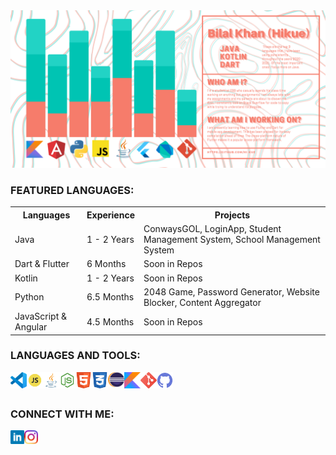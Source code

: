 <img alt="Hi-kue | Background" src="/Images/Github/Summary.png">
<br />

### FEATURED LANGUAGES:
<table>
  <tr>
    <th>Languages</th>
    <th>Experience</th>
    <th>Projects</th>
  </tr>
  <tr>
    <td>Java</td>
    <td>1 - 2 Years</td>
    <td>ConwaysGOL, LoginApp, Student Management System, School Management System</td>
  </tr>
  <tr>
    <td>Dart & Flutter</td>
    <td>6 Months</td>
    <td>Soon in Repos</td>
  </tr>
  <tr>
    <td>Kotlin</td>
    <td>1 - 2 Years</td>
    <td>Soon in Repos</td>
  </tr>
  <tr>
    <td>Python</td>
    <td>6.5 Months</td>
    <td>2048 Game, Password Generator, Website Blocker, Content Aggregator</td>
  </tr>
  <tr>
    <td>JavaScript & Angular</td>
    <td>4.5 Months</td>
    <td>Soon in Repos</td>
  </tr>
</table>

### LANGUAGES AND TOOLS:

<img align="left" alt="Visual Studio Code" width="26px" src="https://raw.githubusercontent.com/github/explore/80688e429a7d4ef2fca1e82350fe8e3517d3494d/topics/visual-studio-code/visual-studio-code.png" />
<img align="left" alt="JavaScript" width="26px" src="/Images/JavaScript Icon.png" />
<img align="left" alt="Java" width="26px" src="/Images/Java Icon.png" />
<img align="left" alt="Node.Js" width="26px" src="/Images/NodeJS Icon.png" />
<img align="left" alt="HTML" width="26px" src="/Images/HTML Icon.png" />
<img align="left" alt="CSS" width="26px" src="/Images/CSS Icon.png" />
<img align="left" alt="Eclipse IDE" width="26px" src="/Images/Eclipse Icon.png" />
<img align="left" alt="Kotlin" width="26px" src="/Images/Kotlin Icon.png" />
<img align="left" alt="Git" width="26px" src="/Images/Git Icon.png" />
<img align="left" alt="Github" width="26px" src="/Images/Github Icon.png" />
<br />
<br />

### CONNECT WITH ME:
[<img align="left" alt="Hi-kue | LinkedIn" width="22px" src="/Images/LinkedIn Icon.png" />][linkedin]
[<img align="left" alt="Hi-kue | Instagram" width="22px" src="/Images/Instagram Icon.png" />][instagram]
<br />

[instagram]: https://www.instagram.com/kakeru.png/
[linkedin]: https://www.linkedin.com/in/hikue-mori-50713b215/
